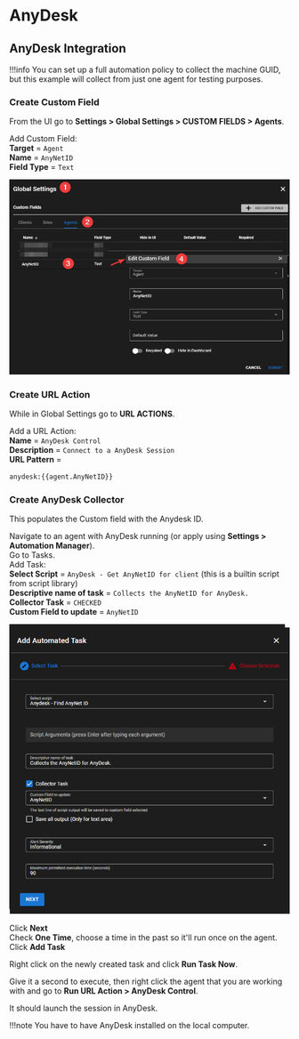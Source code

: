 # AnyDesk

## AnyDesk Integration

!!!info
     You can set up a full automation policy to collect the machine GUID, but this example will collect from just one agent for testing purposes.

### Create Custom Field

From the UI go to **Settings > Global Settings > CUSTOM FIELDS > Agents**.

Add Custom Field:</br>
**Target** = `Agent`</br>
**Name** = `AnyNetID`</br>
**Field Type** = `Text`</br>

![Service Name](images/3rdparty_anydesk1.png)

### Create URL Action

While in Global Settings go to **URL ACTIONS**.

Add a URL Action:</br>
**Name** = `AnyDesk Control`</br>
**Description** = `Connect to a AnyDesk Session`</br>
**URL Pattern** =

```html
anydesk:{{agent.AnyNetID}}
```

### Create AnyDesk Collector

This populates the Custom field with the Anydesk ID.

Navigate to an agent with AnyDesk running (or apply using **Settings > Automation Manager**).</br>
Go to Tasks.</br>
Add Task:</br>
**Select Script** = `AnyDesk - Get AnyNetID for client` (this is a builtin script from script library)</br>
**Descriptive name of task** = `Collects the AnyNetID for AnyDesk.`</br>
**Collector Task** = `CHECKED`</br>
**Custom Field to update** = `AnyNetID`</br>

![Service Name](images/3rdparty_anydesk2.png)

Click **Next**</br>
Check **One Time**, choose a time in the past so it'll run once on the agent.</br>
Click **Add Task**

Right click on the newly created task and click **Run Task Now**.

Give it a second to execute, then right click the agent that you are working with and go to **Run URL Action > AnyDesk Control**.

It should launch the session in AnyDesk.

!!!note
     You have to have AnyDesk installed on the local computer.
